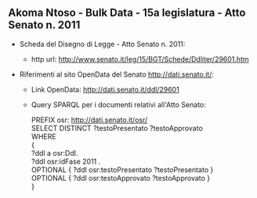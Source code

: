 ## Akoma Ntoso - Bulk Data - 15a legislatura - Atto Senato n. 2011 ##

* Scheda del Disegno di Legge - Atto Senato n. 2011:
	* http url: http://www.senato.it/leg/15/BGT/Schede/Ddliter/29601.htm

* Riferimenti al sito OpenData del Senato http://dati.senato.it/:
	* Link OpenData: http://dati.senato.it/ddl/29601
	* Query SPARQL per i documenti relativi all'Atto Senato:

        PREFIX osr: <http://dati.senato.it/osr/>  
		SELECT DISTINCT ?testoPresentato ?testoApprovato  
		WHERE  
		{  
		    ?ddl a osr:Ddl.  
		    ?ddl osr:idFase 2011 .  
		    OPTIONAL { ?ddl osr:testoPresentato ?testoPresentato }  
		    OPTIONAL { ?ddl osr:testoApprovato ?testoApprovato }  
		}
		